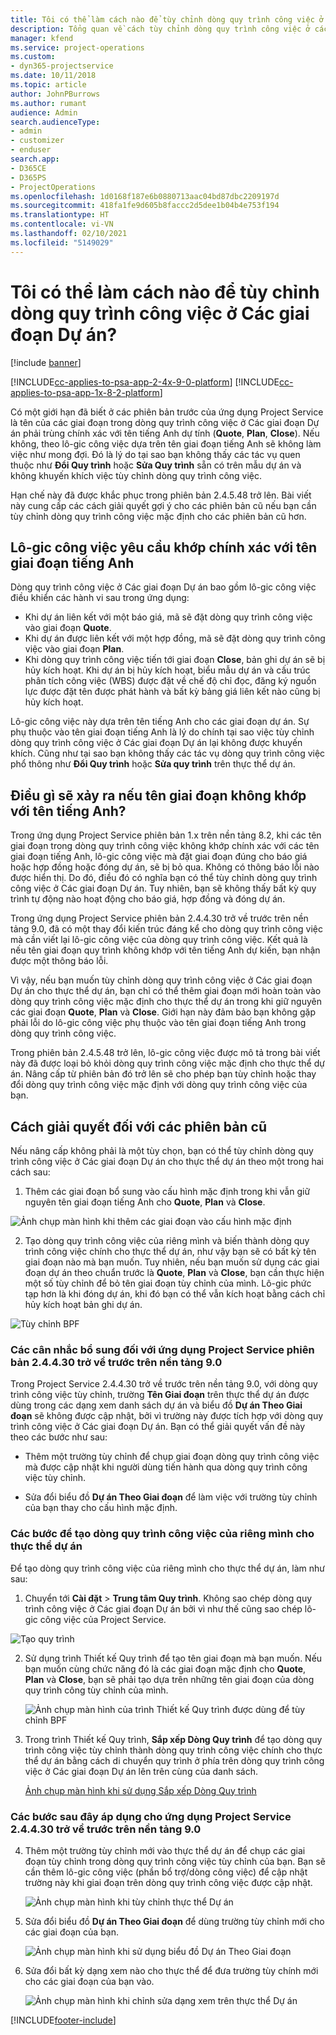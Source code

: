 ```yaml
---
title: Tôi có thể làm cách nào để tùy chỉnh dòng quy trình công việc ở Các giai đoạn Dự án?
description: Tổng quan về cách tùy chỉnh dòng quy trình công việc ở các giai đoạn dự án.
manager: kfend
ms.service: project-operations
ms.custom:
- dyn365-projectservice
ms.date: 10/11/2018
ms.topic: article
author: JohnPBurrows
ms.author: rumant
audience: Admin
search.audienceType:
- admin
- customizer
- enduser
search.app:
- D365CE
- D365PS
- ProjectOperations
ms.openlocfilehash: 1d0168f187e6b0880713aac04bd87dbc2209197d
ms.sourcegitcommit: 418fa1fe9d605b8faccc2d5dee1b04b4e753f194
ms.translationtype: HT
ms.contentlocale: vi-VN
ms.lasthandoff: 02/10/2021
ms.locfileid: "5149029"
---
```

# <a name="how-do-i-customize-the-project-stages-business-process-flow"></a>Tôi có thể làm cách nào để tùy chỉnh dòng quy trình công việc ở Các giai đoạn Dự án?

[!include [banner](../includes/psa-now-project-operations.md)]

[!INCLUDE[cc-applies-to-psa-app-2-4x-9-0-platform](../includes/cc-applies-to-psa-app-2-4x-9-0-platform.md)]
[!INCLUDE[cc-applies-to-psa-app-1x-8-2-platform](../includes/cc-applies-to-psa-app-1x-8-2-platform.md)]

Có một giới hạn đã biết ở các phiên bản trước của ứng dụng Project Service là tên của các giai đoạn trong dòng quy trình công việc ở Các giai đoạn Dự án phải trùng chính xác với tên tiếng Anh dự tính (**Quote**, **Plan**, **Close**). Nếu không, theo lô-gic công việc dựa trên tên giai đoạn tiếng Anh sẽ không làm việc như mong đợi. Đó là lý do tại sao bạn không thấy các tác vụ quen thuộc như **Đổi Quy trình** hoặc **Sửa Quy trình** sẵn có trên mẫu dự án và không khuyến khích việc tùy chỉnh dòng quy trình công việc. 

Hạn chế này đã được khắc phục trong phiên bản 2.4.5.48 trở lên. Bài viết này cung cấp các cách giải quyết gợi ý cho các phiên bản cũ nếu bạn cần tùy chỉnh dòng quy trình công việc mặc định cho các phiên bản cũ hơn.  

## <a name="business-logic-requires-an-exact-match-with-english-stage-names"></a>Lô-gic công việc yêu cầu khớp chính xác với tên giai đoạn tiếng Anh

Dòng quy trình công việc ở Các giai đoạn Dự án bao gồm lô-gic công việc điều khiển các hành vi sau trong ứng dụng:
- Khi dự án liên kết với một báo giá, mã sẽ đặt dòng quy trình công việc vào giai đoạn **Quote**.
- Khi dự án được liên kết với một hợp đồng, mã sẽ đặt dòng quy trình công việc vào giai đoạn **Plan**.
- Khi dòng quy trình công việc tiến tới giai đoạn **Close**, bản ghi dự án sẽ bị hủy kích hoạt. Khi dự án bị hủy kích hoạt, biểu mẫu dự án và cấu trúc phân tích công việc (WBS) được đặt về chế độ chỉ đọc, đăng ký nguồn lực được đặt tên được phát hành và bất kỳ bảng giá liên kết nào cũng bị hủy kích hoạt.

Lô-gic công việc này dựa trên tên tiếng Anh cho các giai đoạn dự án. Sự phụ thuộc vào tên giai đoạn tiếng Anh là lý do chính tại sao việc tùy chỉnh dòng quy trình công việc ở Các giai đoạn Dự án lại không được khuyến khích. Cũng như tại sao bạn không thấy các tác vụ dòng quy trình công việc phổ thông như **Đổi Quy trình** hoặc **Sửa quy trình** trên thực thể dự án.

## <a name="what-happens-if-the-stage-names-dont-match-the-english-names"></a>Điều gì sẽ xảy ra nếu tên giai đoạn không khớp với tên tiếng Anh?

Trong ứng dụng Project Service phiên bản 1.x trên nền tảng 8.2, khi các tên giai đoạn trong dòng quy trình công việc không khớp chính xác với các tên giai đoạn tiếng Anh, lô-gic công việc mà đặt giai đoạn đúng cho báo giá hoặc hợp đồng hoặc đóng dự án, sẽ bị bỏ qua. Không có thông báo lỗi nào được hiển thị. Do đó, điều đó có nghĩa bạn có thể tùy chỉnh dòng quy trình công việc ở Các giai đoạn Dự án. Tuy nhiên, bạn sẽ không thấy bất kỳ quy trình tự động nào hoạt động cho báo giá, hợp đồng và đóng dự án.

Trong ứng dụng Project Service phiên bản 2.4.4.30 trở về trước trên nền tảng 9.0, đã có một thay đổi kiến trúc đáng kể cho dòng quy trình công việc mà cần viết lại lô-gic công việc của dòng quy trình công việc. Kết quả là nếu tên giai đoạn quy trình không khớp với tên tiếng Anh dự kiến, bạn nhận được một thông báo lỗi. 

Vì vậy, nếu bạn muốn tùy chỉnh dòng quy trình công việc ở Các giai đoạn Dự án cho thực thể dự án, bạn chỉ có thể thêm giai đoạn mới hoàn toàn vào dòng quy trình công việc mặc định cho thực thể dự án trong khi giữ nguyên các giai đoạn **Quote**, **Plan** và **Close**. Giới hạn này đảm bảo bạn không gặp phải lỗi do lô-gic công việc phụ thuộc vào tên giai đoạn tiếng Anh trong dòng quy trình công việc.

Trong phiên bản 2.4.5.48 trở lên, lô-gic công việc được mô tả trong bài viết này đã được loại bỏ khỏi dòng quy trình công việc mặc định cho thực thể dự án. Nâng cấp từ phiên bản đó trở lên sẽ cho phép bạn tùy chỉnh hoặc thay đổi dòng quy trình công việc mặc định với dòng quy trình công việc của bạn. 

## <a name="workarounds-for-earlier-versions"></a>Cách giải quyết đối với các phiên bản cũ

Nếu nâng cấp không phải là một tùy chọn, bạn có thể tùy chỉnh dòng quy trình công việc ở Các giai đoạn Dự án cho thực thể dự án theo một trong hai cách sau:

1. Thêm các giai đoạn bổ sung vào cấu hình mặc định trong khi vẫn giữ nguyên tên giai đoạn tiếng Anh cho **Quote**, **Plan** và **Close**.


![Ảnh chụp màn hình khi thêm các giai đoạn vào cấu hình mặc định](media/FAQ-Customize-BPF-1.png)
 
2. Tạo dòng quy trình công việc của riêng mình và biến thành dòng quy trình công việc chính cho thực thể dự án, như vậy bạn sẽ có bất kỳ tên giai đoạn nào mà bạn muốn. Tuy nhiên, nếu bạn muốn sử dụng các giai đoạn dự án theo chuẩn trước là **Quote**, **Plan** và **Close**, bạn cần thực hiện một số tùy chỉnh để bỏ tên giai đoạn tùy chỉnh của mình. Lô-gic phức tạp hơn là khi đóng dự án, khi đó bạn có thể vẫn kích hoạt bằng cách chỉ hủy kích hoạt bản ghi dự án.

![Tùy chỉnh BPF](media/FAQ-Customize-BPF-2.png)

### <a name="additional-considerations-for-project-service-app-version-24430-or-earlier-on-platform-90"></a>Các cân nhắc bổ sung đối với ứng dụng Project Service phiên bản 2.4.4.30 trở về trước trên nền tảng 9.0

Trong Project Service 2.4.4.30 trở về trước trên nền tảng 9.0, với dòng quy trình công việc tùy chỉnh, trường **Tên Giai đoạn** trên thực thể dự án được dùng trong các dạng xem danh sách dự án và biểu đồ **Dự án Theo Giai đoạn** sẽ không được cập nhật, bởi vì trường này được tích hợp với dòng quy trình công việc ở Các giai đoạn Dự án. Bạn có thể giải quyết vấn đề này theo các bước như sau:

- Thêm một trường tùy chỉnh để chụp giai đoạn dòng quy trình công việc mà được cập nhật khi người dùng tiến hành qua dòng quy trình công việc tùy chỉnh.

- Sửa đổi biểu đồ **Dự án Theo Giai đoạn** để làm việc với trường tùy chỉnh của bạn thay cho cấu hình mặc định.

### <a name="steps-to-create-your-own-business-process-flow-for-the-project-entity"></a>Các bước để tạo dòng quy trình công việc của riêng mình cho thực thể dự án

Để tạo dòng quy trình công việc của riêng mình cho thực thể dự án, làm như sau:

1. Chuyển tới **Cài đặt** > **Trung tâm Quy trình**. Không sao chép dòng quy trình công việc ở Các giai đoạn Dự án bởi vì như thế cũng sao chép lô-gic công việc của Project Service.

  ![Tạo quy trình](media/FAQ-Customize-BPF-3.png)

2. Sử dụng trình Thiết kế Quy trình để tạo tên giai đoạn mà bạn muốn. Nếu bạn muốn cùng chức năng đó là các giai đoạn mặc định cho **Quote**, **Plan** và **Close**, bạn sẽ phải tạo dựa trên những tên giai đoạn của dòng quy trình công tùy chỉnh của mình.

   ![Ảnh chụp màn hình của trình Thiết kế Quy trình được dùng để tùy chỉnh BPF](media/FAQ-Customize-BPF-4.png) 

3. Trong trình Thiết kế Quy trình, **Sắp xếp Dòng Quy trình** để tạo dòng quy trình công việc tùy chỉnh thành dòng quy trình công việc chính cho thực thể dự án bằng cách di chuyển quy trình ở phía trên dòng quy trình công việc ở Các giai đoạn Dự án lên trên cùng của danh sách.


   [Ảnh chụp màn hình khi sử dụng Sắp xếp Dòng Quy trình](media/FAQ-Customize-BPF-5-720.png)

### <a name="the-following-steps-apply-to-project-service-app-24430-or-earlier-on-the-90-platform"></a>Các bước sau đây áp dụng cho ứng dụng Project Service 2.4.4.30 trở về trước trên nền tảng 9.0

4. Thêm một trường tùy chỉnh mới vào thực thể dự án để chụp các giai đoạn tùy chỉnh trong dòng quy trình công việc tùy chỉnh của bạn. Bạn sẽ cần thêm lô-gic công việc (phần bổ trợ/dòng công việc) để cập nhật trường này khi giai đoạn trên dòng quy trình công việc được cập nhật.

   ![Ảnh chụp màn hình khi tùy chỉnh thực thể Dự án](media/FAQ-Customize-BPF-6-720.png)

5. Sửa đổi biểu đồ **Dự án Theo Giai đoạn** để dùng trường tùy chỉnh mới cho các giai đoạn của bạn.

   ![Ảnh chụp màn hình khi sử dụng biểu đồ Dự án Theo Giai đoạn](media/FAQ-Customize-BPF-7-720.png)

6. Sửa đổi bất kỳ dạng xem nào cho thực thể để đưa trường tùy chính mới cho các giai đoạn của bạn vào.

   ![Ảnh chụp màn hình khi chỉnh sửa dạng xem trên thực thể Dự án](media/FAQ-Customize-BPF-8-720.png)



[!INCLUDE[footer-include](../includes/footer-banner.md)]
